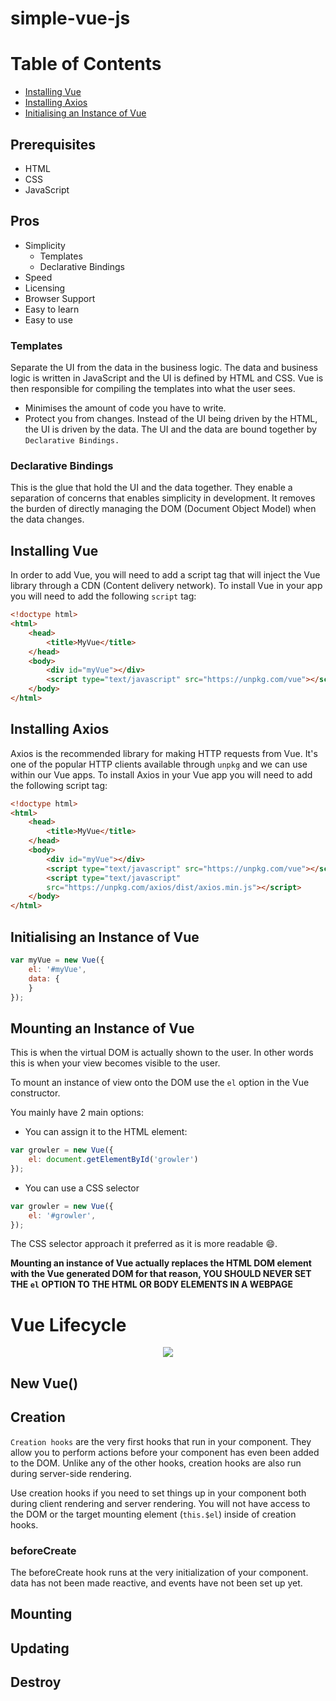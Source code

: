 # simple-vue-js

Table of Contents
==================

* [Installing Vue](#installing-vue)
* [Installing Axios](#installing-axios)
* [Initialising an Instance of Vue](#initialising-an-instance-of-vue)

## Prerequisites

* HTML
* CSS
* JavaScript

## Pros

- Simplicity
    - Templates
    - Declarative Bindings
- Speed
- Licensing
- Browser Support
- Easy to learn
- Easy to use

### Templates

Separate the UI from the data in the business logic. The data and business logic
is written in JavaScript and the UI is defined by HTML and CSS. Vue is then
responsible for compiling the templates into what the user sees. 
* Minimises the amount of code you have to write. 
* Protect you from changes. Instead of the UI being driven by the HTML, 
the UI is driven by the data. The UI and the data are bound together by 
`Declarative Bindings.`

### Declarative Bindings

This is the glue that hold the UI and the data together. They enable a 
separation of concerns that enables simplicity in development. It removes
the burden of directly managing the DOM (Document Object Model)
when the data changes.

## Installing Vue

In order to add Vue, you will need to add a script tag that will inject the 
Vue library through a CDN (Content delivery network). To install Vue in your 
app you will need to add the following `script` tag:

```html
<!doctype html>
<html>
    <head>
        <title>MyVue</title>
    </head>
    <body>
        <div id="myVue"></div>
        <script type="text/javascript" src="https://unpkg.com/vue"></script>
    </body>
</html>
```

## Installing Axios

Axios is the recommended library for making HTTP requests from Vue. It's 
one of the popular HTTP clients available through `unpkg` and we can use
within our Vue apps. To install Axios in your Vue app you will need to add
the following script tag:

```html
<!doctype html>
<html>
    <head>
        <title>MyVue</title>
    </head>
    <body>
        <div id="myVue"></div>
        <script type="text/javascript" src="https://unpkg.com/vue"></script>
        <script type="text/javascript" 
        src="https://unpkg.com/axios/dist/axios.min.js"></script>
    </body>
</html>
```

## Initialising an Instance of Vue

```javascript
var myVue = new Vue({
    el: '#myVue',
    data: {     
    }
});
```

## Mounting an Instance of Vue

This is when the virtual DOM is actually shown to the user. In other words this is when your 
view becomes visible to the user.

To mount an instance of view onto the DOM use the `el` option in the Vue constructor.

You mainly have 2 main options:
- You can assign it to the HTML element:
```javascript
var growler = new Vue({
    el: document.getElementById('growler')
});
```

- You can use a CSS selector
```javascript
var growler = new Vue({
    el: '#growler',
});
```
The CSS selector approach it preferred as it is more readable :smile:.

**Mounting an instance of Vue actually replaces the HTML DOM element with the Vue generated DOM
for that reason, YOU SHOULD NEVER SET THE `el` OPTION TO THE HTML OR BODY ELEMENTS IN A WEBPAGE**

# Vue Lifecycle
<p align="center">
  <img src="https://user-images.githubusercontent.com/29547780/36276240-2d862ec4-1285-11e8-9471-675a59639eb4.png">
</p>

## New Vue()

## Creation

`Creation hooks` are the very first hooks that run in your component. 
They allow you to perform actions before your component has even been added to the DOM. 
Unlike any of the other hooks, creation hooks are also run during server-side rendering.

Use creation hooks if you need to set things up in your component both during client 
rendering and server rendering. 
You will not have access to the DOM or the target mounting element (`this.$el`) 
inside of creation hooks.

### beforeCreate
The beforeCreate hook runs at the very initialization of your component. data has not been made reactive, 
and events have not been set up yet.

## Mounting

## Updating

## Destroy
